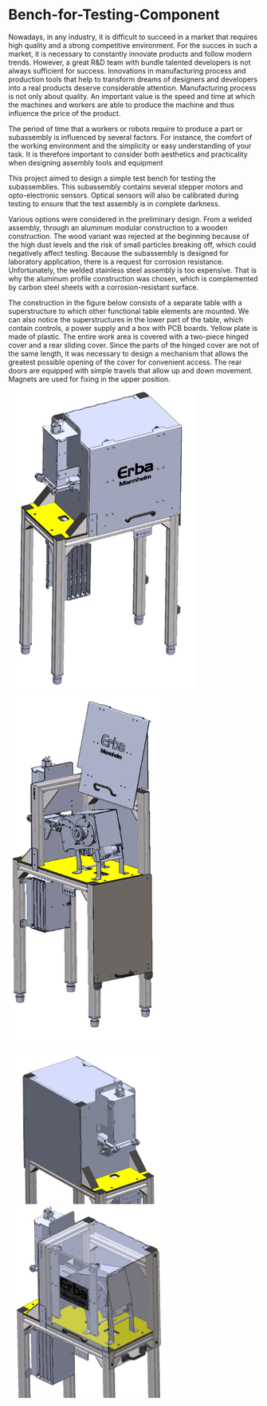 # Bench-for-Testing-Component

Nowadays, in any industry, it is difficult to succeed in a market that requires high quality and a strong competitive environment. For the succes in such a market, it is necessary to constantly innovate products and follow modern trends. However, a great R&D team with bundle talented developers is not always sufficient for success. Innovations in manufacturing process and production tools that help to transform dreams of designers and developers into a real products deserve considerable attention. Manufacturing process is not only about quality. An important value is the speed and time at which the machines and workers are able to produce the machine and thus influence the price of the product.

The period of time that a workers or robots require to produce a part or subassembly is influenced by several factors. For instance, the comfort of the working environment and the simplicity or easy understanding of your task. It is therefore important to consider both aesthetics and practicality when designing assembly tools and equipment

This project aimed to design a simple test bench for testing the subassemblies. This subassembly contains several stepper motors and opto-electronic sensors. Optical sensors will also be calibrated during testing to ensure that the test assembly is in complete darkness.

Various options were considered in the preliminary design. From a welded assembly, through an aluminum modular construction to a wooden construction. The wood variant was rejected at the beginning because of the high dust levels and the risk of small particles breaking off, which could negatively affect testing. Because the subassembly is designed for laboratory application, there is a request for corrosion resistance. Unfortunately, the welded stainless steel assembly is too expensive. That is why the aluminum profile construction was chosen, which is complemented by carbon steel sheets with a corrosion-resistant surface.

The construction in the figure below consists of a separate table with a superstructure to which other functional table elements are mounted. We can also notice the superstructures in the lower part of the table, which contain controls, a power supply and a box with PCB boards. Yellow plate is made of plastic. The entire work area is covered with a two-piece hinged cover and a rear sliding cover. Since the parts of the hinged cover are not of the same length, it was necessary to design a mechanism that allows the greatest possible opening of the cover for convenient access. The rear doors are equipped with simple travels that allow up and down movement. Magnets are used for fixing in the upper position.

<p float="left">
  <img src="/Pictures/Table_1.png" width="380" /> 
  <img src="/Pictures/Table_3.png" width="320" /> 
</p>

<p float="left">
  <img src="/Pictures/Table_4.png" width="320" />
  <img src="/Pictures/Table_5.png" width="320" /> 
</p>
